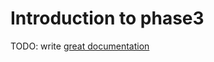 # Introduction to phase3

TODO: write [great documentation](http://jacobian.org/writing/what-to-write/)
